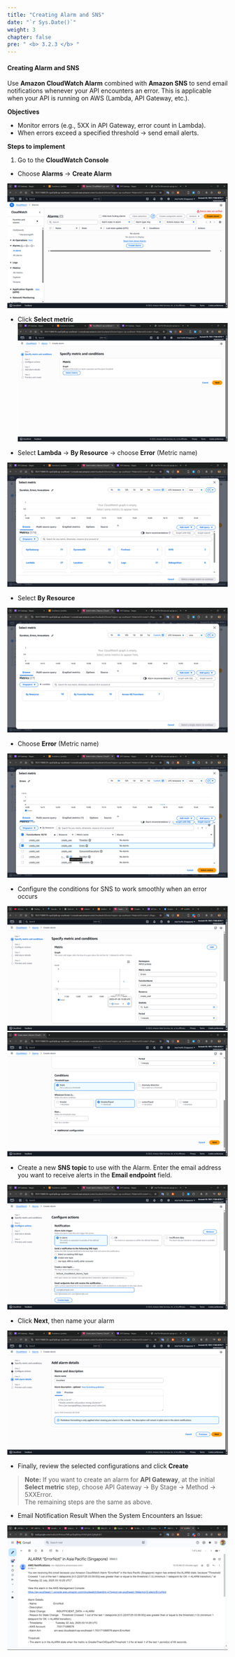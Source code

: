 ```yaml
---
title: "Creating Alarm and SNS"
date: "`r Sys.Date()`"
weight: 3
chapter: false
pre: " <b> 3.2.3 </b> "
---
```


#### Creating Alarm and SNS

Use **Amazon CloudWatch Alarm** combined with **Amazon SNS** to send email notifications whenever your API encounters an error. This is applicable when your API is running on AWS (Lambda, API Gateway, etc.).

**Objectives**

- Monitor errors (e.g., 5XX in API Gateway, error count in Lambda).
- When errors exceed a specified threshold → send email alerts.

**Steps to implement**

1. Go to the **CloudWatch Console**

- Choose **Alarms** → **Create Alarm**

![Connect](/images/Alarm/alarm1.png)

- Click **Select metric**  
  ![Connect](/images/Alarm/step1.png)

- Select **Lambda** → **By Resource** → choose **Error** (Metric name)

![Connect](/images/Alarm/step1.1.png)

- Select **By Resource**

![Connect](/images/Alarm/step1.2.png)

- Choose **Error** (Metric name)

![Connect](/images/Alarm/step1.3.png)

- Configure the conditions for SNS to work smoothly when an error occurs

![Connect](/images/Alarm/step1.4.1.png)  
![Connect](/images/Alarm/step1.4.2.png)

- Create a new **SNS topic** to use with the Alarm. Enter the email address you want to receive alerts in the **Email endpoint** field.

![Connect](/images/Alarm/step2.png)

- Click **Next**, then name your alarm

![Connect](/images/Alarm/step3.png)

- Finally, review the selected configurations and click **Create**

> **Note:** If you want to create an alarm for **API Gateway**, at the initial **Select metric** step, choose API Gateway → By Stage → Method → 5XXError.  
> The remaining steps are the same as above.

- Email Notification Result When the System Encounters an Issue:

![Connect](/images/Alarm/alrm5.png)
